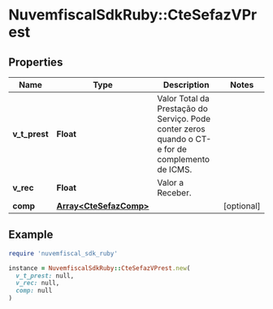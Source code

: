 # NuvemfiscalSdkRuby::CteSefazVPrest

## Properties

| Name | Type | Description | Notes |
| ---- | ---- | ----------- | ----- |
| **v_t_prest** | **Float** | Valor Total da Prestação do Serviço.  Pode conter zeros quando o CT-e for de complemento de ICMS. |  |
| **v_rec** | **Float** | Valor a Receber. |  |
| **comp** | [**Array&lt;CteSefazComp&gt;**](CteSefazComp.md) |  | [optional] |

## Example

```ruby
require 'nuvemfiscal_sdk_ruby'

instance = NuvemfiscalSdkRuby::CteSefazVPrest.new(
  v_t_prest: null,
  v_rec: null,
  comp: null
)
```

